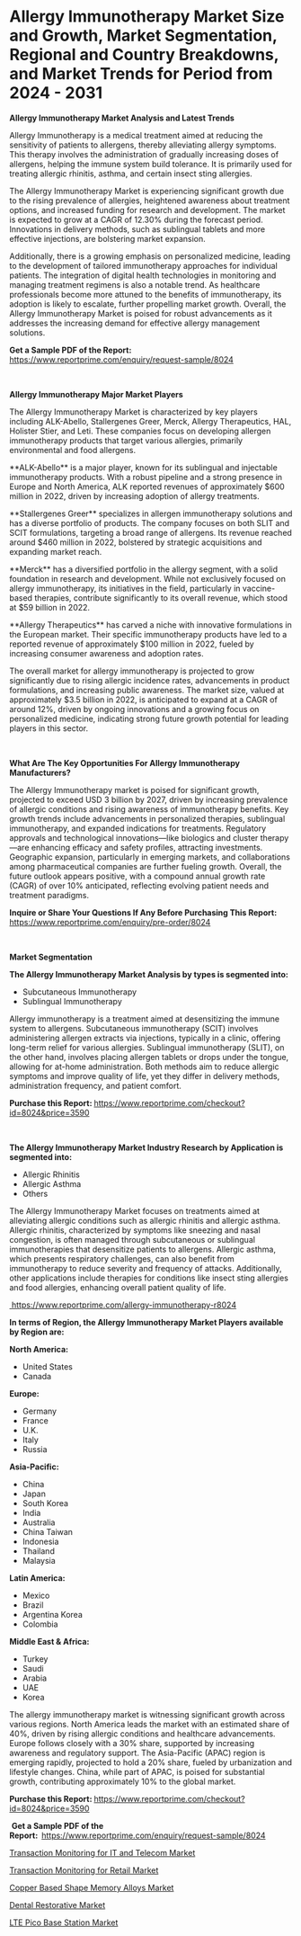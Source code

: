 <p><h1>Allergy Immunotherapy Market Size and Growth, Market Segmentation, Regional and Country Breakdowns, and Market Trends for Period from 2024 -  2031</h1></p><p><strong>Allergy Immunotherapy Market Analysis and Latest Trends</strong></p>
<p><p>Allergy Immunotherapy is a medical treatment aimed at reducing the sensitivity of patients to allergens, thereby alleviating allergy symptoms. This therapy involves the administration of gradually increasing doses of allergens, helping the immune system build tolerance. It is primarily used for treating allergic rhinitis, asthma, and certain insect sting allergies.</p><p>The Allergy Immunotherapy Market is experiencing significant growth due to the rising prevalence of allergies, heightened awareness about treatment options, and increased funding for research and development. The market is expected to grow at a CAGR of 12.30% during the forecast period. Innovations in delivery methods, such as sublingual tablets and more effective injections, are bolstering market expansion. </p><p>Additionally, there is a growing emphasis on personalized medicine, leading to the development of tailored immunotherapy approaches for individual patients. The integration of digital health technologies in monitoring and managing treatment regimens is also a notable trend. As healthcare professionals become more attuned to the benefits of immunotherapy, its adoption is likely to escalate, further propelling market growth. Overall, the Allergy Immunotherapy Market is poised for robust advancements as it addresses the increasing demand for effective allergy management solutions.</p></p>
<p><strong>Get a Sample PDF of the Report:&nbsp;</strong> <a href="https://www.reportprime.com/enquiry/request-sample/8024?utm_campaign=97&utm_medium=2&utm_source=Github&utm_content=ia&utm_term=26112024&utm_id=allergy-immunotherapy">https://www.reportprime.com/enquiry/request-sample/8024</a></p>
<p>&nbsp;</p>
<p><strong>Allergy Immunotherapy Major Market Players</strong></p>
<p><p>The Allergy Immunotherapy Market is characterized by key players including ALK-Abello, Stallergenes Greer, Merck, Allergy Therapeutics, HAL, Holister Stier, and Leti. These companies focus on developing allergen immunotherapy products that target various allergies, primarily environmental and food allergens.</p><p>**ALK-Abello** is a major player, known for its sublingual and injectable immunotherapy products. With a robust pipeline and a strong presence in Europe and North America, ALK reported revenues of approximately $600 million in 2022, driven by increasing adoption of allergy treatments.</p><p>**Stallergenes Greer** specializes in allergen immunotherapy solutions and has a diverse portfolio of products. The company focuses on both SLIT and SCIT formulations, targeting a broad range of allergens. Its revenue reached around $460 million in 2022, bolstered by strategic acquisitions and expanding market reach.</p><p>**Merck** has a diversified portfolio in the allergy segment, with a solid foundation in research and development. While not exclusively focused on allergy immunotherapy, its initiatives in the field, particularly in vaccine-based therapies, contribute significantly to its overall revenue, which stood at $59 billion in 2022.</p><p>**Allergy Therapeutics** has carved a niche with innovative formulations in the European market. Their specific immunotherapy products have led to a reported revenue of approximately $100 million in 2022, fueled by increasing consumer awareness and adoption rates.</p><p>The overall market for allergy immunotherapy is projected to grow significantly due to rising allergic incidence rates, advancements in product formulations, and increasing public awareness. The market size, valued at approximately $3.5 billion in 2022, is anticipated to expand at a CAGR of around 12%, driven by ongoing innovations and a growing focus on personalized medicine, indicating strong future growth potential for leading players in this sector.</p></p>
<p>&nbsp;</p>
<p><strong>What Are The Key Opportunities For Allergy Immunotherapy Manufacturers?</strong></p>
<p><p>The Allergy Immunotherapy market is poised for significant growth, projected to exceed USD 3 billion by 2027, driven by increasing prevalence of allergic conditions and rising awareness of immunotherapy benefits. Key growth trends include advancements in personalized therapies, sublingual immunotherapy, and expanded indications for treatments. Regulatory approvals and technological innovations—like biologics and cluster therapy—are enhancing efficacy and safety profiles, attracting investments. Geographic expansion, particularly in emerging markets, and collaborations among pharmaceutical companies are further fueling growth. Overall, the future outlook appears positive, with a compound annual growth rate (CAGR) of over 10% anticipated, reflecting evolving patient needs and treatment paradigms.</p></p>
<p><strong>Inquire or Share Your Questions If Any Before Purchasing This Report:</strong> <a href="https://www.reportprime.com/enquiry/pre-order/8024?utm_campaign=97&utm_medium=2&utm_source=Github&utm_content=ia&utm_term=26112024&utm_id=allergy-immunotherapy">https://www.reportprime.com/enquiry/pre-order/8024</a></p>
<p>&nbsp;</p>
<p><strong>Market Segmentation</strong></p>
<p><strong>The Allergy Immunotherapy Market Analysis by types is segmented into:</strong></p>
<p><ul><li>Subcutaneous Immunotherapy</li><li>Sublingual Immunotherapy</li></ul></p>
<p><p>Allergy immunotherapy is a treatment aimed at desensitizing the immune system to allergens. Subcutaneous immunotherapy (SCIT) involves administering allergen extracts via injections, typically in a clinic, offering long-term relief for various allergies. Sublingual immunotherapy (SLIT), on the other hand, involves placing allergen tablets or drops under the tongue, allowing for at-home administration. Both methods aim to reduce allergic symptoms and improve quality of life, yet they differ in delivery methods, administration frequency, and patient comfort.</p></p>
<p><strong>Purchase this Report:&nbsp;</strong><a href="https://www.reportprime.com/checkout?id=8024&price=3590&utm_campaign=97&utm_medium=2&utm_source=Github&utm_content=ia&utm_term=26112024&utm_id=allergy-immunotherapy">https://www.reportprime.com/checkout?id=8024&price=3590</a></p>
<p>&nbsp;</p>
<p><strong>The Allergy Immunotherapy Market Industry Research by Application is segmented into:</strong></p>
<p><ul><li>Allergic Rhinitis</li><li>Allergic Asthma</li><li>Others</li></ul></p>
<p><p>The Allergy Immunotherapy Market focuses on treatments aimed at alleviating allergic conditions such as allergic rhinitis and allergic asthma. Allergic rhinitis, characterized by symptoms like sneezing and nasal congestion, is often managed through subcutaneous or sublingual immunotherapies that desensitize patients to allergens. Allergic asthma, which presents respiratory challenges, can also benefit from immunotherapy to reduce severity and frequency of attacks. Additionally, other applications include therapies for conditions like insect sting allergies and food allergies, enhancing overall patient quality of life.</p></p>
<p><a href="https://www.reportprime.com/allergy-immunotherapy-r8024?utm_campaign=97&utm_medium=2&utm_source=Github&utm_content=ia&utm_term=26112024&utm_id=allergy-immunotherapy">&nbsp;https://www.reportprime.com/allergy-immunotherapy-r8024</a></p>
<p><strong>In terms of Region, the Allergy Immunotherapy Market Players available by Region are:</strong></p>
<p>
    <p> <strong> North America: </strong>
        <ul>
            <li>United States</li>
            <li>Canada</li>
        </ul>
        </p> 
    <p> <strong> Europe: </strong>
        <ul>
            <li>Germany</li>
            <li>France</li>
            <li>U.K.</li>
            <li>Italy</li>
            <li>Russia</li>
        </ul>
        </p> 
    <p> <strong> Asia-Pacific: </strong>
        <ul>
            <li>China</li>
            <li>Japan</li>
            <li>South Korea</li>
            <li>India</li>
            <li>Australia</li>
            <li>China Taiwan</li>
            <li>Indonesia</li>
            <li>Thailand</li>
            <li>Malaysia</li>
        </ul>
        </p> 
    <p> <strong> Latin America: </strong>
        <ul>
            <li>Mexico</li>
            <li>Brazil</li>
            <li>Argentina Korea</li>
            <li>Colombia</li>
        </ul>
        </p> 
    <p> <strong> Middle East & Africa: </strong>
        <ul>
            <li>Turkey</li>
            <li>Saudi</li>
            <li>Arabia</li>
            <li>UAE</li>
            <li>Korea</li>
        </ul>
    </p>
    </p>
<p><p>The allergy immunotherapy market is witnessing significant growth across various regions. North America leads the market with an estimated share of 40%, driven by rising allergic conditions and healthcare advancements. Europe follows closely with a 30% share, supported by increasing awareness and regulatory support. The Asia-Pacific (APAC) region is emerging rapidly, projected to hold a 20% share, fueled by urbanization and lifestyle changes. China, while part of APAC, is poised for substantial growth, contributing approximately 10% to the global market.</p></p>
<p><strong>Purchase this Report: </strong><a href="https://www.reportprime.com/checkout?id=8024&price=3590&utm_campaign=97&utm_medium=2&utm_source=Github&utm_content=ia&utm_term=26112024&utm_id=allergy-immunotherapy">https://www.reportprime.com/checkout?id=8024&price=3590</a></p>
<p>&nbsp;<strong>Get a Sample PDF of the Report:&nbsp;&nbsp;</strong><a href="https://www.reportprime.com/enquiry/request-sample/8024?utm_campaign=97&utm_medium=2&utm_source=Github&utm_content=ia&utm_term=26112024&utm_id=allergy-immunotherapy">https://www.reportprime.com/enquiry/request-sample/8024</a></p>
<p><strong></strong></p>
<p><p><a href="https://issuu.com/reportprime-2/docs/transaction-monitoring-for-it-and-t_ed6c9667085583?utm_campaign=97&utm_medium=2&utm_source=Github&utm_content=ia&utm_term=26112024&utm_id=allergy-immunotherapy">Transaction Monitoring for IT and Telecom Market</a></p><p><a href="https://issuu.com/reportprime-2/docs/transaction-monitoring-for-retail-m_280beed788daf0?utm_campaign=97&utm_medium=2&utm_source=Github&utm_content=ia&utm_term=26112024&utm_id=allergy-immunotherapy">Transaction Monitoring for Retail Market</a></p><p><a href="https://www.linkedin.com/pulse/strategic-roadmap-global-copper-based-shape-memory-alloys-gsf5e?utm_campaign=97&utm_medium=2&utm_source=Github&utm_content=ia&utm_term=26112024&utm_id=allergy-immunotherapy">Copper Based Shape Memory Alloys Market</a></p><p><a href="https://github.com/bonedung74807/Market-Research-Report-List-1/blob/main/dental-restorative-market.md?utm_campaign=97&utm_medium=2&utm_source=Github&utm_content=ia&utm_term=26112024&utm_id=allergy-immunotherapy">Dental Restorative Market</a></p><p><a href="https://www.linkedin.com/pulse/lte-pico-base-station-market-evolution-key-trends-regional-u8ygf?utm_campaign=97&utm_medium=2&utm_source=Github&utm_content=ia&utm_term=26112024&utm_id=allergy-immunotherapy">LTE Pico Base Station Market</a></p></p>